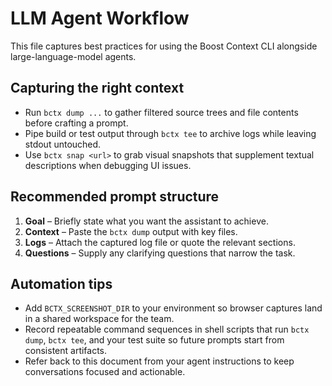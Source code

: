 # LLM Agent Workflow

This file captures best practices for using the Boost Context CLI alongside large-language-model agents.

## Capturing the right context
- Run `bctx dump ...` to gather filtered source trees and file contents before crafting a prompt.
- Pipe build or test output through `bctx tee` to archive logs while leaving stdout untouched.
- Use `bctx snap <url>` to grab visual snapshots that supplement textual descriptions when debugging UI issues.

## Recommended prompt structure
1. **Goal** – Briefly state what you want the assistant to achieve.
2. **Context** – Paste the `bctx dump` output with key files.
3. **Logs** – Attach the captured log file or quote the relevant sections.
4. **Questions** – Supply any clarifying questions that narrow the task.

## Automation tips
- Add `BCTX_SCREENSHOT_DIR` to your environment so browser captures land in a shared workspace for the team.
- Record repeatable command sequences in shell scripts that run `bctx dump`, `bctx tee`, and your test suite so future prompts start from consistent artifacts.
- Refer back to this document from your agent instructions to keep conversations focused and actionable.
